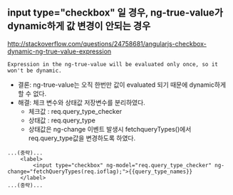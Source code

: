 ## input type="checkbox" 일 경우, ng-true-value가 dynamic하게 값 변경이 안되는 경우
http://stackoverflow.com/questions/24758681/angularjs-checkbox-dynamic-ng-true-value-expression
```
Expression in the ng-true-value will be evaluated only once, so it won't be dynamic.

```
- 결론: ng-true-value는 오직 한번만 값이 evaluated 되기 때문에 dynamic하게 할 수 없다.
- 해결: 체크 변수와 상태값 저장변수를 분리하였다. 
  - 체크값 : req.query_type_checker
  - 상태값 : req.query_type 
  - 상태값은 ng-change 이벤트 발생시 fetchqueryTypes()에서 req.query_type값을 변경하도록 하였다.
```
...(중략)...
    <label>
        <input type="checkbox" ng-model="req.query_type_checker" ng-change="fetchQueryTypes(req.ioflag);">{{query_type_names}}
    </label>
...(중략)...
```
